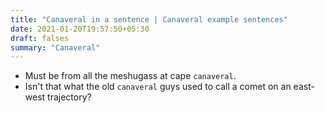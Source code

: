 ```yaml
---
title: "Canaveral in a sentence | Canaveral example sentences"
date: 2021-01-20T19:57:50+05:30
draft: falses
summary: "Canaveral"
---
```

- Must be from all the meshugass at cape `canaveral`.
- Isn't that what the old `canaveral` guys used to call a comet on an east-west trajectory?
                 

